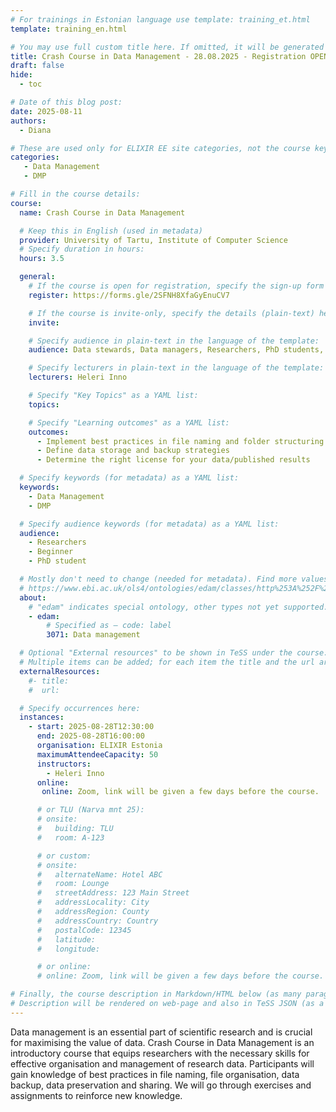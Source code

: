 ```yaml
---
# For trainings in Estonian language use template: training_et.html
template: training_en.html

# You may use full custom title here. If omitted, it will be generated from course name.
title: Crash Course in Data Management - 28.08.2025 - Registration OPEN
draft: false
hide:
  - toc

# Date of this blog post:
date: 2025-08-11
authors:
  - Diana

# These are used only for ELIXIR EE site categories, not the course keywords on TESS
categories:
   - Data Management
   - DMP

# Fill in the course details:
course:
  name: Crash Course in Data Management

  # Keep this in English (used in metadata)
  provider: University of Tartu, Institute of Computer Science
  # Specify duration in hours:
  hours: 3.5

  general:
    # If the course is open for registration, specify the sign-up form link here (otherwise, remove it):
    register: https://forms.gle/2SFNH8XfaGyEnuCV7

    # If the course is invite-only, specify the details (plain-text) here (otherwise, remove it):
    invite:

    # Specify audience in plain-text in the language of the template:
    audience: Data stewards, Data managers, Researchers, PhD students, anyone dealing with data in academia

    # Specify lecturers in plain-text in the language of the template:
    lecturers: Heleri Inno

    # Specify "Key Topics" as a YAML list:
    topics:

    # Specify "Learning outcomes" as a YAML list:
    outcomes:
      - Implement best practices in file naming and folder structuring
      - Define data storage and backup strategies
      - Determine the right license for your data/published results

  # Specify keywords (for metadata) as a YAML list:
  keywords:
    - Data Management
    - DMP

  # Specify audience keywords (for metadata) as a YAML list:
  audience:
    - Researchers
    - Beginner
    - PhD student

  # Mostly don't need to change (needed for metadata). Find more values here:
  # https://www.ebi.ac.uk/ols4/ontologies/edam/classes/http%253A%252F%252Fedamontology.org%252Ftopic_0003?lang=en
  about:
    # "edam" indicates special ontology, other types not yet supported.
    - edam:
        # Specified as – code: label
        3071: Data management

  # Optional "External resources" to be shown in TeSS under the course:
  # Multiple items can be added; for each item the title and the url are mandatory.
  externalResources:
    #- title:
    #  url:

  # Specify occurrences here:
  instances:
    - start: 2025-08-28T12:30:00
      end: 2025-08-28T16:00:00
      organisation: ELIXIR Estonia
      maximumAttendeeCapacity: 50
      instructors:
        - Heleri Inno
      online:
       online: Zoom, link will be given a few days before the course.

      # or TLU (Narva mnt 25):
      # onsite:
      #   building: TLU
      #   room: A-123

      # or custom:
      # onsite:
      #   alternateName: Hotel ABC
      #   room: Lounge
      #   streetAddress: 123 Main Street
      #   addressLocality: City
      #   addressRegion: County
      #   addressCountry: Country
      #   postalCode: 12345
      #   latitude:
      #   longitude:

      # or online:
      # online: Zoom, link will be given a few days before the course.

# Finally, the course description in Markdown/HTML below (as many paragraphs as needed).
# Description will be rendered on web-page and also in TeSS JSON (as a string of HTML).
---
```


Data management is an essential part of scientific research and is crucial for maximising the value of data. Crash Course in Data Management is an introductory course that equips researchers with the necessary skills for effective organisation and management of research data. Participants will gain knowledge of best practices in file naming, file organisation, data backup, data preservation and sharing. We will go through exercises and assignments to reinforce new knowledge.
